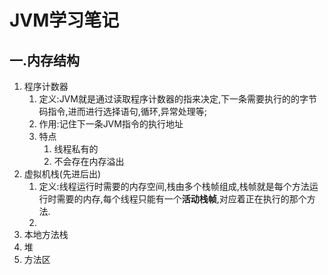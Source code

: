 # JVM学习笔记

## 一.内存结构

1. 程序计数器
   1. 定义:JVM就是通过读取程序计数器的指来决定,下一条需要执行的的字节码指令,进而进行选择语句,循环,异常处理等;
   2. 作用:记住下一条JVM指令的执行地址
   3. 特点
      1. 线程私有的
      2. 不会存在内存溢出
2. 虚拟机栈(先进后出)
   1. 定义:线程运行时需要的内存空间,栈由多个栈帧组成,栈帧就是每个方法运行时需要的内存,每个线程只能有一个**活动栈帧**,对应着正在执行的那个方法.
   2.    
3. 本地方法栈
4. 堆
5. 方法区